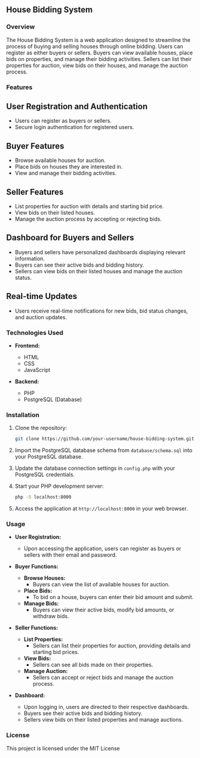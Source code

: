 ## House Bidding System



### Overview

The House Bidding System is a web application designed to streamline the process of buying and selling houses through online bidding. Users can register as either buyers or sellers. Buyers can view available houses, place bids on properties, and manage their bidding activities. Sellers can list their properties for auction, view bids on their houses, and manage the auction process.

### Features

## User Registration and Authentication
  - Users can register as buyers or sellers.
  - Secure login authentication for registered users.

  ## Buyer Features
  - Browse available houses for auction.
  - Place bids on houses they are interested in.
  - View and manage their bidding activities.

  ## Seller Features
  - List properties for auction with details and starting bid price.
  - View bids on their listed houses.
  - Manage the auction process by accepting or rejecting bids.

  ## Dashboard for Buyers and Sellers
  - Buyers and sellers have personalized dashboards displaying relevant information.
  - Buyers can see their active bids and bidding history.
  - Sellers can view bids on their listed houses and manage the auction status.

  ## Real-time Updates
  - Users receive real-time notifications for new bids, bid status changes, and auction updates.

### Technologies Used

- **Frontend:**
  - HTML
  - CSS
  - JavaScript

- **Backend:**
  - PHP
  - PostgreSQL (Database)

### Installation

1. Clone the repository:
   ```bash
   git clone https://github.com/your-username/house-bidding-system.git
   ```

2. Import the PostgreSQL database schema from `database/schema.sql` into your PostgreSQL database.

3. Update the database connection settings in `config.php` with your PostgreSQL credentials.

4. Start your PHP development server:
   ```bash
   php -S localhost:8000
   ```

5. Access the application at `http://localhost:8000` in your web browser.

### Usage

- **User Registration:**
  - Upon accessing the application, users can register as buyers or sellers with their email and password.

- **Buyer Functions:**
  - **Browse Houses:**
    - Buyers can view the list of available houses for auction.
  - **Place Bids:**
    - To bid on a house, buyers can enter their bid amount and submit.
  - **Manage Bids:**
    - Buyers can view their active bids, modify bid amounts, or withdraw bids.

- **Seller Functions:**
  - **List Properties:**
    - Sellers can list their properties for auction, providing details and starting bid prices.
  - **View Bids:**
    - Sellers can see all bids made on their properties.
  - **Manage Auction:**
    - Sellers can accept or reject bids and manage the auction process.

- **Dashboard:**
  - Upon logging in, users are directed to their respective dashboards.
  - Buyers see their active bids and bidding history.
  - Sellers view bids on their listed properties and manage auctions.

### License

This project is licensed under the MIT License 

